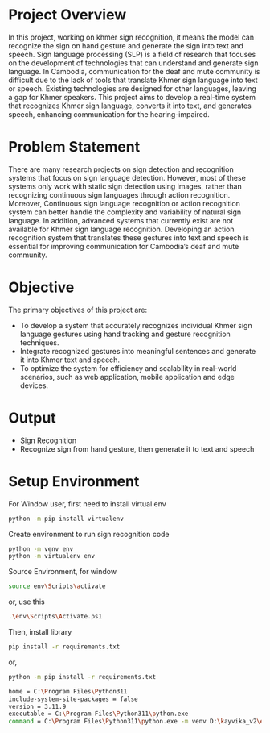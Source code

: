 # Project Overview
In this project, working on khmer sign recognition, it means the model can recognize the sign on hand gesture and generate the sign into text and speech.
Sign language processing (SLP) is a field of research that focuses on the development
of technologies that can understand and generate sign language. In Cambodia, communication for the deaf and mute community is difficult due to the lack of tools that translate Khmer sign language into text or speech. Existing technologies are designed for other languages, leaving a gap for Khmer speakers. This project aims to develop a real-time system that recognizes Khmer sign language, converts it into text, and generates speech, enhancing communication for the hearing-impaired.
# Problem Statement
There are many research projects on sign detection and recognition systems that focus
on sign language detection. However, most of these systems only work with static sign detection
using images, rather than recognizing continuous sign languages through action recognition.
Moreover, Continuous sign language recognition or action recognition system can better handle
the complexity and variability of natural sign language. In addition, advanced systems that
currently exist are not available for Khmer sign language recognition. Developing an action
recognition system that translates these gestures into text and speech is essential for improving
communication for Cambodia’s deaf and mute community.
# Objective
The primary objectives of this project are:
+ To develop a system that accurately recognizes individual Khmer sign language gestures
using hand tracking and gesture recognition techniques.
+ Integrate recognized gestures into meaningful sentences and generate it into Khmer text
and speech.
+ To optimize the system for efficiency and scalability in real-world scenarios, such as web
application, mobile application and edge devices.
# Output
+ Sign Recognition
+ Recognize sign from hand gesture, then generate it to text and speech
# Setup Environment
For Window user, first need to install virtual env
```bash
python -m pip install virtualenv
```
Create environment to run sign recognition code
```bash
python -m venv env
python -m virtualenv env
```
Source Environment, for window
```bash
source env\Scripts\activate
```
or, use this
```bash
.\env\Scripts\Activate.ps1
```
Then, install library
```bash
pip install -r requirements.txt
```
or,
```bash
python -m pip install -r requirements.txt
```
```bash
home = C:\Program Files\Python311
include-system-site-packages = false
version = 3.11.9
executable = C:\Program Files\Python311\python.exe
command = C:\Program Files\Python311\python.exe -m venv D:\kayvika_v2\env

```
